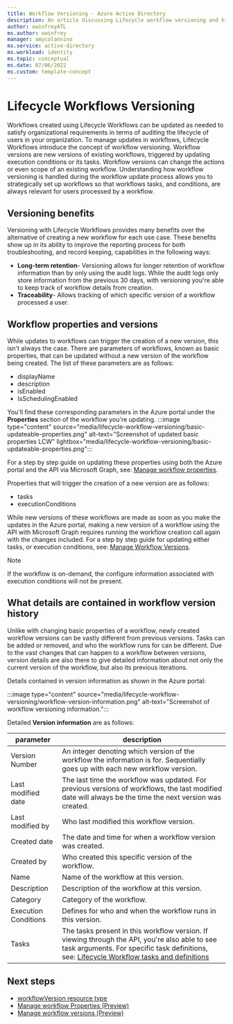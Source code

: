 ```yaml
---
title: Workflow Versioning - Azure Active Directory
description: An article discussing Lifecycle workflow versioning and history
author: owinfreyATL
ms.author: owinfrey
manager: amycolannino
ms.service: active-directory
ms.workload: identity
ms.topic: conceptual 
ms.date: 07/06/2022
ms.custom: template-concept
---
```


# Lifecycle Workflows Versioning



Workflows created using Lifecycle Workflows can be updated as needed to satisfy organizational requirements in terms of auditing the lifecycle of users in your organization. To manage updates in workflows, Lifecycle Workflows introduce the concept of workflow versioning. Workflow versions are new versions of existing workflows, triggered by updating execution conditions or its tasks. Workflow versions can change the actions or even scope of an existing workflow.  Understanding how workflow versioning is handled during the workflow update process allows you to strategically set up workflows so that workflows tasks, and conditions, are always relevant for users processed by a workflow.


## Versioning benefits

Versioning with Lifecycle Workflows provides many benefits over the alternative of creating a new workflow for each use case. These benefits show up in its ability to improve the reporting process for both troubleshooting, and record keeping, capabilities in the following ways:

- **Long-term retention**- Versioning allows for longer retention of workflow information than by only using the audit logs. While the audit logs only store information from the previous 30 days, with versioning you're able to keep track of workflow details from creation.
- **Traceability**- Allows tracking of which specific version of a workflow processed a user.

## Workflow properties and versions

While updates to workflows can trigger the creation of a new version, this isn't always the case. There are parameters of workflows, known as basic properties, that can be updated without a new version of the workflow being created. The list of these parameters are as follows:

- displayName     
- description    
- isEnabled    
- IsSchedulingEnabled  


You'll find these corresponding parameters in the Azure portal under the **Properties** section of the workflow you're updating.
:::image type="content" source="media/lifecycle-workflow-versioning/basic-updateable-properties.png" alt-text="Screenshot of updated basic properties LCW" lightbox="media/lifecycle-workflow-versioning/basic-updateable-properties.png":::

For a step by step guide on updating these properties using both the Azure portal and the API via Microsoft Graph, see: [Manage workflow properties](manage-workflow-properties.md).

Properties that will trigger the creation of a new version are as follows:

- tasks     
- executionConditions     
 


While new versions of these workflows are made as soon as you make the updates in the Azure portal, making a new version of a workflow using the API with Microsoft Graph requires running the workflow creation call again with the changes included. For a step by step guide for updating either tasks, or execution conditions, see: [Manage Workflow Versions](manage-workflow-tasks.md).

> [!NOTE]
> If the workflow is on-demand, the configure information associated with execution conditions will not be present.

## What details are contained in workflow version history

Unlike with changing basic properties of a workflow, newly created workflow versions can be vastly different from previous versions. Tasks can be added or removed, and who the workflow runs for can be different. Due to the vast changes that can happen to a workflow between versions, version details are also there to give detailed information about not only the current version of the workflow, but also its previous iterations.

Details contained in version information as shown in the Azure portal:

:::image type="content" source="media/lifecycle-workflow-versioning/workflow-version-information.png" alt-text="Screenshot of workflow versioning information.":::


Detailed **Version information** are as follows:


|parameter  |description  |
|---------|---------|
|Version Number     | An integer denoting which version of the workflow the information is for. Sequentially goes up with each new workflow version.        |
|Last modified date     | The last time the workflow was updated. For previous versions of workflows, the last modified date will always be the time the next version was created.      |
|Last modified by     | Who last modified this workflow version.      |
|Created date     |  The date and time for when a workflow version was created.   |
|Created by     | Who created this specific version of the workflow.       |
|Name     | Name of the workflow at this version.       |
|Description     | Description of the workflow at this version.      |
|Category     | Category of the workflow.      |
|Execution Conditions    | Defines for who and when the workflow runs in this version.     |
|Tasks   | The tasks present in this workflow version. If viewing through the API, you're also able to see task arguments. For specific task definitions, see: [Lifecycle Workflow tasks and definitions](lifecycle-workflow-tasks.md)    |



## Next steps

- [workflowVersion resource type](/graph/api/resources/identitygovernance-workflowversion?view=graph-rest-beta&preserve-view=true)
- [Manage workflow Properties (Preview)](manage-workflow-properties.md)
- [Manage workflow versions (Preview)](manage-workflow-tasks.md)

